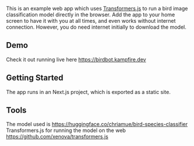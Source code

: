 This is an example web app which uses [Transformers.js](https://github.com/xenova/transformers.js) to run a bird image classification model directly in the browser. Add the app to your home screen to have it with you at all times, and even works without internet connection. However, you do need internet initially to download the model. 

## Demo

Check it out running live here https://birdbot.kampfire.dev

## Getting Started

The app runs in an Next.js project, which is exported as a static site. 

## Tools

The model used is https://huggingface.co/chriamue/bird-species-classifier
Transformers.js for running the model on the web https://github.com/xenova/transformers.js
